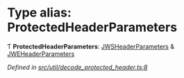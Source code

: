 # Type alias: ProtectedHeaderParameters

Ƭ  **ProtectedHeaderParameters**: [JWSHeaderParameters](../interfaces/_types_d_.jwsheaderparameters.md) & [JWEHeaderParameters](../interfaces/_types_d_.jweheaderparameters.md)

*Defined in [src/util/decode_protected_header.ts:8](https://github.com/panva/jose/blob/v3.4.0/src/util/decode_protected_header.ts#L8)*

